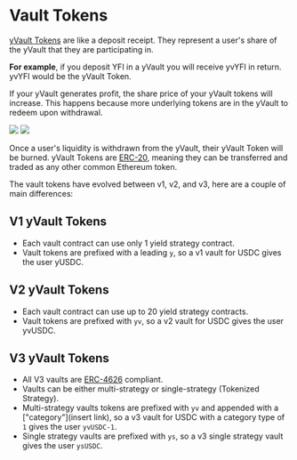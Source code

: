 # Vault Tokens

[yVault Tokens](https://docs.yearn.fi/resources/defi-glossary#ytoken) are like a deposit receipt. They represent a user's share of the yVault that they are participating in.

**For example**, if you deposit YFI in a yVault you will receive yvYFI in return. yvYFI would be the yVault Token.

If your yVault generates profit, the share price of your yVault tokens will increase. This happens because more underlying tokens are in the yVault to redeem upon withdrawal.

![](https://i.imgur.com/3zkSnoE.png)
![](https://i.imgur.com/yrGEVCr.png)

Once a user's liquidity is withdrawn from the yVault, their yVault Token will be burned. yVault Tokens are [ERC-20](https://ethereum.org/en/developers/docs/standards/tokens/erc-20/), meaning they can be transferred and traded as any other common Ethereum token.

The vault tokens have evolved between v1, v2, and v3, here are a couple of main differences:

## V1 yVault Tokens

- Each vault contract can use only 1 yield strategy contract.
- Vault tokens are prefixed with a leading `y`, so a v1 vault for USDC gives the user yUSDC.

## V2 yVault Tokens

- Each vault contract can use up to 20 yield strategy contracts.
- Vault tokens are prefixed with `yv`, so a v2 vault for USDC gives the user yvUSDC.

## V3 yVault Tokens

- All V3 vaults are [ERC-4626](https://ethereum.org/en/developers/docs/standards/tokens/erc-4626/) compliant.
- Vaults can be either multi-strategy or single-strategy (Tokenized Strategy).
- Multi-strategy vaults tokens are prefixed with `yv` and appended with a ["category"](insert link), so a v3 vault for USDC with a category type of `1` gives the user `yvUSDC-1`.
- Single strategy vaults are prefixed with `ys`, so a v3 single strategy vault gives the user `ysUSDC`.
